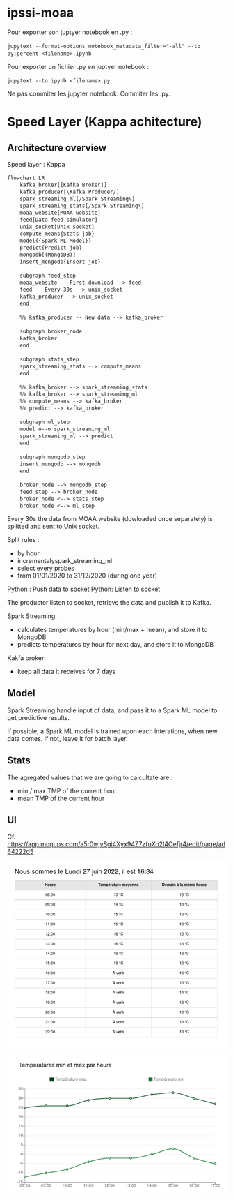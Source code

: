 # ipssi-moaa

Pour exporter son juptyer notebook en .py :

`jupytext --format-options notebook_metadata_filter="-all" --to py:percent <filename>.ipynb`

Pour exporter un fichier .py en juptyer notebook :

`jupytext --to ipynb <filename>.py`

Ne pas commiter les jupyter notebook. Commiter les .py.

# Speed Layer (Kappa achitecture)

## Architecture overview

Speed layer : Kappa

```mermaid
flowchart LR
    kafka_broker[[Kafka Broker]]
    kafka_producer[\Kafka Producer/]
    spark_streaming_ml[/Spark Streaming\]
    spark_streaming_stats[/Spark Streaming\]
    moaa_website[MOAA website]
    feed[Data feed simulator]
    unix_socket[Unix socket]
    compute_means{Stats job}
    model{{Spark ML Model}}
    predict{Predict job}
    mongodb[(MongoDB)]
    insert_mongodb{Insert job}

    subgraph feed_step
    moaa_website -- First download --> feed
    feed -- Every 30s --> unix_socket
    kafka_producer --> unix_socket
    end

    %% kafka_producer -- New data --> kafka_broker
    
    subgraph broker_node
    kafka_broker
    end

    subgraph stats_step
    spark_streaming_stats --> compute_means
    end
    
    %% kafka_broker --> spark_streaming_stats
    %% kafka_broker --> spark_streaming_ml
    %% compute_means --> kafka_broker
    %% predict --> kafka_broker
    
    subgraph ml_step
    model o--o spark_streaming_ml
    spark_streaming_ml --> predict
    end
    
    subgraph mongodb_step
    insert_mongodb --> mongodb
    end
    
    broker_node --> mongodb_step
    feed_step --> broker_node
    broker_node <--> stats_step
    broker_node <--> ml_step
```

Every 30s the data from MOAA website (dowloaded once separately) is splitted and sent to Unix socket.

Split rules :
- by hour
- incrementalyspark_streaming_ml
- select every probes
- from 01/01/2020 to 31/12/2020 (during one year) 

Python : Push data to socket
Python: Listen to socket

The producter listen to socket, retrieve the data and publish it to Kafka.

Spark Streaming:
- calculates temperatures by hour (min/max + mean), and store it to MongoDB
- predicts temperatures by hour for next day, and store it to MongoDB

Kakfa broker:
- keep all data it receives for 7 days

## Model

Spark Streaming handle input of data, and pass it to a Spark ML model to get predictive results.

If possible, a Spark ML model is trained upon each interations, when new data comes. If not, leave it for batch layer.

## Stats

The agregated values that we are going to calcultate are :
- min / max TMP of the current hour
- mean TMP of the current hour

## UI

Cf. <https://app.moqups.com/a5r0wjvSgi4Xyx94Z7zfuXo2I4Oefjr4/edit/page/ad64222d5>

![](./medias/2022-06-27_15-29-59.png)

![](./medias/2022-06-27_16-56-24.png)
